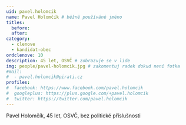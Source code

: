 ```yaml
---
uid: pavel.holomcik
name: Pavel Holomčík # běžně používáné jméno
titles:
  before: 
  after: 
category:
  - clenove
  - kandidat-obec
ordclenove: 10
description: 45 let, OSVČ # zobrazuje se v lide
img: people/pavel-holomcik.jpg # zakomentuj radek dokud není fotka
#mail:
#  - pavel.holomcik@pirati.cz
profiles:
#  facebook: https://www.facebook.com/pavel.holomcik
#  googleplus: https://plus.google.com/+pavel.holomcik
#  twitter: https://twitter.com/pavel.holomcik
---
```


Pavel Holomčík, 45 let, OSVČ, bez politické příslušnosti
